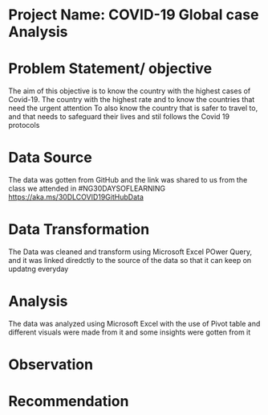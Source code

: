 # Project Name: COVID-19 Global case Analysis



# Problem Statement/ objective
The aim of this objective is to know the country with the highest cases of Covid-19.
The country with the highest rate and to know the countries that need the urgent attention
To also know the country that is safer to travel to, and that needs to safeguard their lives and stil follows the Covid 19 protocols


# Data Source
The data was gotten from GitHub and the link was shared to us from the class we attended in #NG30DAYSOFLEARNING
https://aka.ms/30DLCOVID19GitHubData

# Data Transformation
The Data was cleaned and transform using Microsoft Excel POwer Query, and it was linked diredctly to the source of the data so that it can keep on updatng everyday


# Analysis 
The data was analyzed using Microsoft Excel with the use of Pivot table and different visuals were made from it and some insights were gotten from it

# Observation



# Recommendation
